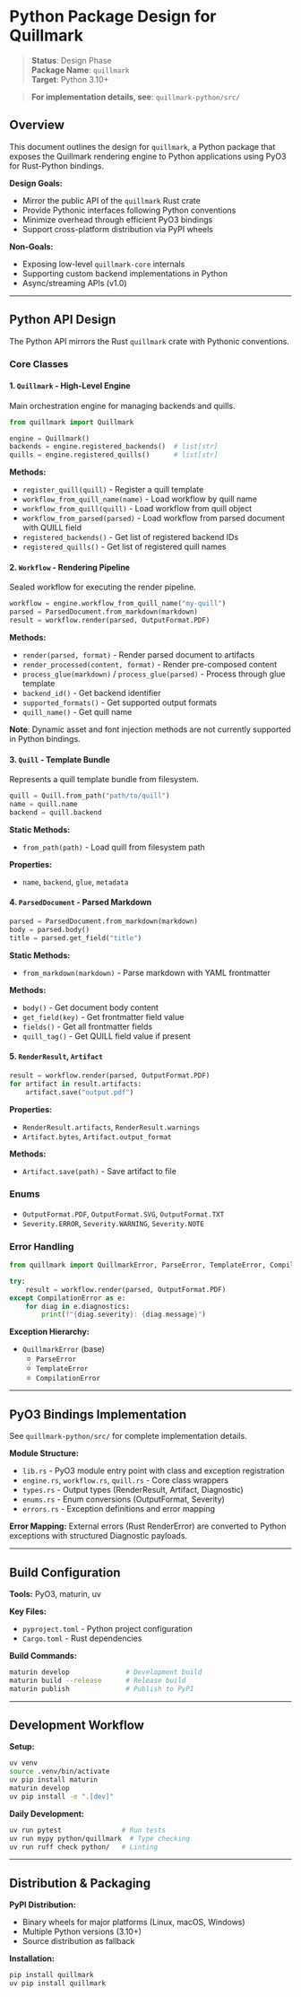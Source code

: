 # Python Package Design for Quillmark

> **Status**: Design Phase  
> **Package Name**: `quillmark`  
> **Target**: Python 3.10+  

> **For implementation details, see**: `quillmark-python/src/`

## Overview

This document outlines the design for `quillmark`, a Python package that exposes the Quillmark rendering engine to Python applications using PyO3 for Rust-Python bindings.

**Design Goals:**
- Mirror the public API of the `quillmark` Rust crate
- Provide Pythonic interfaces following Python conventions
- Minimize overhead through efficient PyO3 bindings
- Support cross-platform distribution via PyPI wheels

**Non-Goals:**
- Exposing low-level `quillmark-core` internals
- Supporting custom backend implementations in Python
- Async/streaming APIs (v1.0)

---

## Python API Design

The Python API mirrors the Rust `quillmark` crate with Pythonic conventions.

### Core Classes

#### 1. `Quillmark` - High-Level Engine

Main orchestration engine for managing backends and quills.

```python
from quillmark import Quillmark

engine = Quillmark()
backends = engine.registered_backends()  # list[str]
quills = engine.registered_quills()      # list[str]
```

**Methods:**
- `register_quill(quill)` - Register a quill template
- `workflow_from_quill_name(name)` - Load workflow by quill name
- `workflow_from_quill(quill)` - Load workflow from quill object
- `workflow_from_parsed(parsed)` - Load workflow from parsed document with QUILL field
- `registered_backends()` - Get list of registered backend IDs
- `registered_quills()` - Get list of registered quill names

#### 2. `Workflow` - Rendering Pipeline

Sealed workflow for executing the render pipeline.

```python
workflow = engine.workflow_from_quill_name("my-quill")
parsed = ParsedDocument.from_markdown(markdown)
result = workflow.render(parsed, OutputFormat.PDF)
```

**Methods:**
- `render(parsed, format)` - Render parsed document to artifacts
- `render_processed(content, format)` - Render pre-composed content
- `process_glue(markdown)` / `process_glue(parsed)` - Process through glue template
- `backend_id()` - Get backend identifier
- `supported_formats()` - Get supported output formats
- `quill_name()` - Get quill name

**Note**: Dynamic asset and font injection methods are not currently supported in Python bindings.

#### 3. `Quill` - Template Bundle

Represents a quill template bundle from filesystem.

```python
quill = Quill.from_path("path/to/quill")
name = quill.name
backend = quill.backend
```

**Static Methods:**
- `from_path(path)` - Load quill from filesystem path

**Properties:**
- `name`, `backend`, `glue`, `metadata`

#### 4. `ParsedDocument` - Parsed Markdown

```python
parsed = ParsedDocument.from_markdown(markdown)
body = parsed.body()
title = parsed.get_field("title")
```

**Static Methods:**
- `from_markdown(markdown)` - Parse markdown with YAML frontmatter

**Methods:**
- `body()` - Get document body content
- `get_field(key)` - Get frontmatter field value
- `fields()` - Get all frontmatter fields
- `quill_tag()` - Get QUILL field value if present

#### 5. `RenderResult`, `Artifact`

```python
result = workflow.render(parsed, OutputFormat.PDF)
for artifact in result.artifacts:
    artifact.save("output.pdf")
```

**Properties:**
- `RenderResult.artifacts`, `RenderResult.warnings`
- `Artifact.bytes`, `Artifact.output_format`

**Methods:**
- `Artifact.save(path)` - Save artifact to file

### Enums

- `OutputFormat.PDF`, `OutputFormat.SVG`, `OutputFormat.TXT`
- `Severity.ERROR`, `Severity.WARNING`, `Severity.NOTE`

### Error Handling

```python
from quillmark import QuillmarkError, ParseError, TemplateError, CompilationError

try:
    result = workflow.render(parsed, OutputFormat.PDF)
except CompilationError as e:
    for diag in e.diagnostics:
        print(f"{diag.severity}: {diag.message}")
```

**Exception Hierarchy:**
- `QuillmarkError` (base)
  - `ParseError`
  - `TemplateError`
  - `CompilationError`

---

## PyO3 Bindings Implementation

See `quillmark-python/src/` for complete implementation details.

**Module Structure:**
- `lib.rs` - PyO3 module entry point with class and exception registration
- `engine.rs`, `workflow.rs`, `quill.rs` - Core class wrappers
- `types.rs` - Output types (RenderResult, Artifact, Diagnostic)
- `enums.rs` - Enum conversions (OutputFormat, Severity)
- `errors.rs` - Exception definitions and error mapping

**Error Mapping:** External errors (Rust RenderError) are converted to Python exceptions with structured Diagnostic payloads.

---

## Build Configuration

**Tools:** PyO3, maturin, uv

**Key Files:**
- `pyproject.toml` - Python project configuration
- `Cargo.toml` - Rust dependencies

**Build Commands:**
```bash
maturin develop              # Development build
maturin build --release      # Release build
maturin publish              # Publish to PyPI
```

---

## Development Workflow

**Setup:**
```bash
uv venv
source .venv/bin/activate
uv pip install maturin
maturin develop
uv pip install -e ".[dev]"
```

**Daily Development:**
```bash
uv run pytest               # Run tests
uv run mypy python/quillmark  # Type checking
uv run ruff check python/   # Linting
```

---

## Distribution & Packaging

**PyPI Distribution:**
- Binary wheels for major platforms (Linux, macOS, Windows)
- Multiple Python versions (3.10+)
- Source distribution as fallback

**Installation:**
```bash
pip install quillmark
uv pip install quillmark
```


